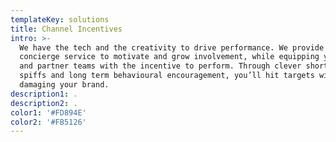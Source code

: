 ```yaml
---
templateKey: solutions
title: Channel Incentives
intro: >-
  We have the tech and the creativity to drive performance. We provide a
  concierge service to motivate and grow involvement, while equipping your sales
  and partner teams with the incentive to perform. Through clever short-term
  spiffs and long term behavioural encouragement, you’ll hit targets with-out
  damaging your brand.
description1: .
description2: .
color1: '#FD894E'
color2: '#FB5126'
---
```


